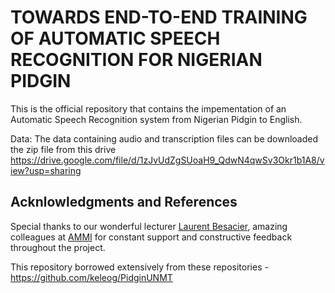 # TOWARDS END-TO-END TRAINING OF AUTOMATIC SPEECH RECOGNITION FOR NIGERIAN PIDGIN

This is the official repository that contains the impementation of an Automatic Speech Recognition system from Nigerian Pidgin to English.


Data: The data containing audio and transcription files can be downloaded the zip file from this drive https://drive.google.com/file/d/1zJvUdZgSUoaH9_QdwN4qwSv3Okr1b1A8/view?usp=sharing




## Acknlowledgments and References

Special thanks to our wonderful lecturer [Laurent Besacier](https://scholar.google.com/citations?user=Uu-ivVwAAAAJ&hl=fr), amazing colleagues at [AMMI](https://aimsammi.org/) for constant support and constructive feedback throughout the project. 

This repository borrowed extensively from these repositories - https://github.com/keleog/PidginUNMT

